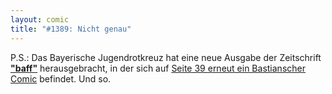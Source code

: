 ```yaml
---
layout: comic
title: "#1389: Nicht genau"
---
```


P.S.:
Das Bayerische Jugendrotkreuz hat eine neue Ausgabe der Zeitschrift <a href="http://www.jrk-bayern.de/html/publikationen/detail.php?baff=baff-2-2009"><strong>"baff"</strong></a> herausgebracht, in der sich auf <a href="http://www.jrk-bayern.de/html/publikationen/detail.php?baff=baff-2-2009">Seite 39 erneut ein Bastianscher Comic</a> befindet. 
Und so.
